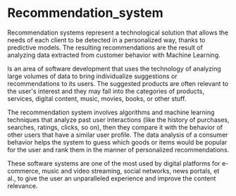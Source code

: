 # Recommendation_system
Recommendation systems represent a technological solution that allows the needs of each client to be detected in a personalized way, thanks to predictive models. The resulting recommendations are the result of analyzing data extracted from customer behavior with Machine Learning.

Is an area of software development that uses the technology of analyzing large volumes of data to bring individualize suggestions or recommendations to its users. The suggested products are often relevant to the user's interest and they may fall into the categories of products, services, digital content, music, movies, books, or other stuff.

The recommendation system involves algorithms and machine learning techniques that analyze past user interactions (like the history of purchases, searches, ratings, clicks, so on), then they compare it with the behavior of other users that have a similar user profile. The data analysis of a consumer behavior helps the system to guess which goods or items would be popular for the user and rank them in the manner of personalized recommendations.

These software systems are one of the most used by digital platforms for e-commerce, music and video streaming, social networks, news portals, et al., to give the user an unparalleled experience and improve the content relevance.
